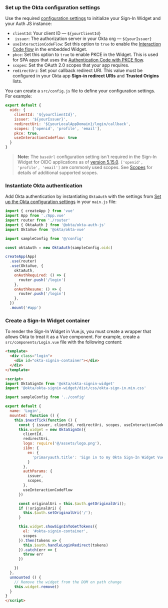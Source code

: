 ### Set up the Okta configuration settings

Use the required [configuration settings](#okta-org-app-integration-configuration-settings) to initialize your Sign-In Widget and your Auth JS instance:

* `clientId`: Your client ID &mdash; `${yourClientId}`
* ` issuer`: The authorization server in your Okta org &mdash; `${yourIssuer}`
* `useInteractionCodeFlow`: Set this option to `true` to enable the [Interaction Code flow](/docs/concepts/interaction-code/#the-interaction-code-flow) in the embedded Widget.
* `pkce`: Set this option to `true` to enable PKCE in the Widget. This is used for SPA apps that uses the [Authentication Code with PKCE flow](/docs/guides/implement-grant-type/authcodepkce/main/).
* `scopes`: Set the OAuth 2.0 scopes that your app requires.
* `redirectUri`: Set your callback redirect URI. This value must be configured in your Okta app **Sign-in redirect URIs** and **Trusted Origins** lists.

You can create a `src/config.js` file to define your configuration settings. For example:

```js
export default {
  oidc: {
    clientId: '${yourClientId}',
    issuer: '${yourIssuer}',
    redirectUri: '${yourLocalAppDomain}/login/callback',
    scopes: ['openid', 'profile', 'email'],
    pkce: true,
    useInteractionCodeFlow: true
  }
}
```

> **Note:** The `baseUrl` configuration setting isn't required in the Sign-In Widget for OIDC applications as of [version 5.15.0](https://github.com/okta/okta-signin-widget/releases/tag/okta-signin-widget-5.15.0). `['openid', 'profile', 'email']` are commonly used scopes. See [Scopes](/docs/reference/api/oidc/#scopes) for details of additional supported scopes.

### Instantiate Okta authentication

Add Okta authentication by instantiating `OktaAuth` with the settings from [Set up the Okta configuration settings](#set-up-the-okta-configuration-settings) in your `main.js` file:

```js
import { createApp } from 'vue'
import App from './App.vue'
import router from './router'
import { OktaAuth } from '@okta/okta-auth-js'
import OktaVue from '@okta/okta-vue'

import sampleConfig from '@/config'

const oktaAuth = new OktaAuth(sampleConfig.oidc)

createApp(App)
  .use(router)
  .use(OktaVue, {
    oktaAuth,
    onAuthRequired: () => {
      router.push('/login')
    },
    onAuthResume: () => {
      router.push('/login')
    },
  })
  .mount('#app')
```

### Create a Sign-In Widget container

To render the Sign-In Widget in Vue.js, you must create a wrapper that allows Okta to treat it as a Vue component. For example, create a `src/components/Login.vue` file with the following content:

```html
<template>
  <div class="login">
    <div id="okta-signin-container"></div>
  </div>
</template>

<script>
import OktaSignIn from '@okta/okta-signin-widget'
import '@okta/okta-signin-widget/dist/css/okta-sign-in.min.css'

import sampleConfig from '../config'

export default {
  name: 'Login',
  mounted: function () {
    this.$nextTick(function () {
      const { issuer, clientId, redirectUri, scopes, useInteractionCodeFlow } = sampleConfig.oidc
      this.widget = new OktaSignIn({
        clientId,
        redirectUri,
        logo: require('@/assets/logo.png'),
        i18n: {
          en: {
            'primaryauth.title': 'Sign in to my Okta Sign-In Widget Vue.js app'
          }
        },
        authParams: {
          issuer,
          scopes,
        },
        useInteractionCodeFlow
      })

      const originalUri = this.$auth.getOriginalUri();
      if (!originalUri) {
        this.$auth.setOriginalUri('/');
      }

      this.widget.showSignInToGetTokens({
        el: '#okta-signin-container',
        scopes
      }).then(tokens => {
        this.$auth.handleLoginRedirect(tokens)
      }).catch(err => {
        throw err
      })

    })
  },
  unmounted () {
    // Remove the widget from the DOM on path change
    this.widget.remove()
  }
}
</script>
```
